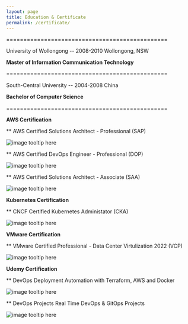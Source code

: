 ```yaml
---
layout: page
title: Education & Certificate
permalink: /certificate/
---
```


===============================================

University of Wollongong  -- 2008-2010     Wollongong, NSW 

     

<b>Master of Information Communication Technology</b>

===============================================

South-Central University -- 2004-2008     China 
     
<b>Bachelor of Computer Science </b>

===============================================



<b>AWS Certification</b>


**	AWS Certified Solutions Architect - Professional (SAP)  

![image tooltip here](/assets/aws-sap.png)



**  AWS Certified DevOps Engineer - Professional (DOP)

![image tooltip here](/assets/aws-devops.png)



**  AWS Certified Solutions Architect - Associate (SAA)

![image tooltip here](/assets/aws-saa.png)

<b>Kubernetes Certification</b>

**  CNCF Certified Kubernetes Administator (CKA)

![image tooltip here](/assets/k8s-cka.png)

<b>VMware Certification</b>


**  VMware Certified Professional - Data Center Virtulization 2022 (VCP)

![image tooltip here](/assets/vmware-vcp.png)


<b>Udemy Certification</b>


**  DevOps Deployment Automation with Terraform, AWS and Docker

![image tooltip here](/assets/udm-gitlab.jpg)

**  DevOps Projects Real Time DevOps & GitOps Projects

![image tooltip here](/assets/udm-20.jpg)
